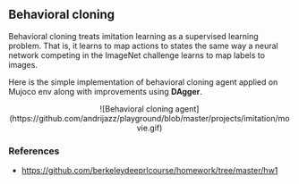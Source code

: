 ## Behavioral cloning

Behavioral cloning treats imitation learning as a supervised learning problem. That is, it learns to map actions to states the same way a neural network competing in the ImageNet challenge learns to map labels to images. 

Here is the simple implementation of behavioral cloning agent applied on Mujoco env along with improvements using **DAgger**.

<div style="text-align:center">
![Behavioral cloning agent](https://github.com/andrijazz/playground/blob/master/projects/imitation/movie.gif)
</div>

### References
* https://github.com/berkeleydeeprlcourse/homework/tree/master/hw1
